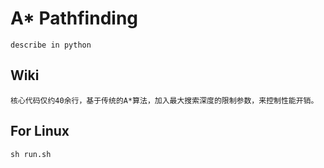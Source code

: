 A* Pathfinding
=======
    describe in python
Wiki
-----
    核心代码仅约40余行，基于传统的A*算法，加入最大搜索深度的限制参数，来控制性能开销。
For Linux
-----
    sh run.sh